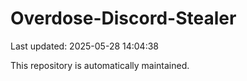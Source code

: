 # Overdose-Discord-Stealer

Last updated: 2025-05-28 14:04:38

This repository is automatically maintained.
